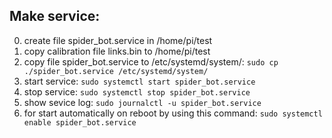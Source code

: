 Make service:
-------------
0. create file spider_bot.service in /home/pi/test
1. copy calibration file links.bin to /home/pi/test
2. copy file spider_bot.service to /etc/systemd/system/: `sudo cp ./spider_bot.service /etc/systemd/system/` 
3. start service: `sudo systemctl start spider_bot.service`
4. stop service: `sudo systemctl stop spider_bot.service`
5. show sevice log: `sudo journalctl -u spider_bot.service`
6. for start automatically on reboot by using this command: `sudo systemctl enable spider_bot.service`
